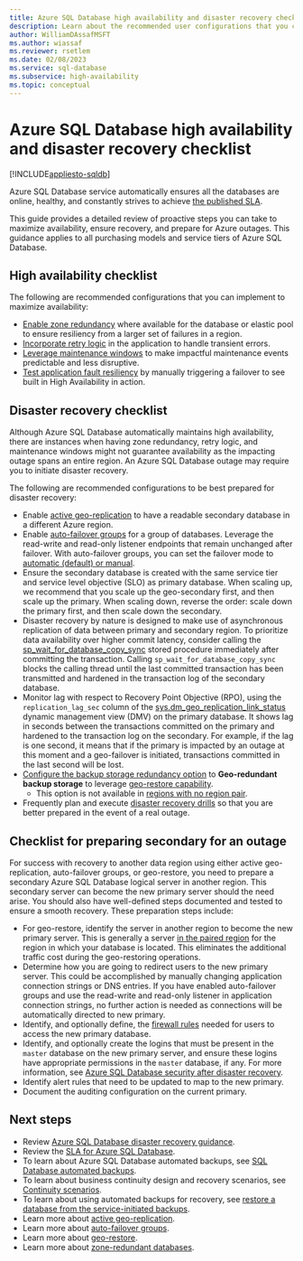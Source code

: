 ```yaml
---
title: Azure SQL Database high availability and disaster recovery checklist
description: Learn about the recommended user configurations that you can implement to maximize availability and ensure recovery for Azure SQL Database.
author: WilliamDAssafMSFT
ms.author: wiassaf
ms.reviewer: rsetlem
ms.date: 02/08/2023
ms.service: sql-database
ms.subservice: high-availability
ms.topic: conceptual
---
```

# Azure SQL Database high availability and disaster recovery checklist
[!INCLUDE[appliesto-sqldb](../includes/appliesto-sqldb.md)]

Azure SQL Database service automatically ensures all the databases are online, healthy, and constantly strives to achieve [the published SLA](https://azure.microsoft.com/support/legal/sla/azure-sql-database/). 

This guide provides a detailed review of proactive steps you can take to maximize availability, ensure recovery, and prepare for Azure outages. This guidance applies to all purchasing models and service tiers of Azure SQL Database.

## High availability checklist

The following are recommended configurations that you can implement to maximize availability:

* [Enable zone redundancy](high-availability-sla.md) where available for the database or elastic pool to ensure resiliency from a larger set of failures in a region.
* [Incorporate retry logic](develop-overview.md#resiliency) in the application to handle transient errors.
* [Leverage maintenance windows](maintenance-window.md) to make impactful maintenance events predictable and less disruptive.
* [Test application fault resiliency](high-availability-sla.md#testing-application-fault-resiliency) by manually triggering a failover to see built in High Availability in action.

## Disaster recovery checklist

Although Azure SQL Database automatically maintains high availability, there are instances when having zone redundancy, retry logic, and maintenance windows might not guarantee availability as the impacting outage spans an entire region. An Azure SQL Database outage may require you to initiate disaster recovery. 

The following are recommended configurations to be best prepared for disaster recovery:

* Enable [active geo-replication](active-geo-replication-overview.md) to have a readable secondary database in a different Azure region. 
* Enable [auto-failover groups](auto-failover-group-sql-db.md) for a group of databases. Leverage the read-write and read-only listener endpoints that remain unchanged after failover. With auto-failover groups, you can set the failover mode to [automatic (default) or manual](auto-failover-group-sql-db.md#terminology-and-capabilities).
* Ensure the secondary database is created with the same service tier and service level objective (SLO) as primary database. When scaling up, we recommend that you scale up the geo-secondary first, and then scale up the primary. When scaling down, reverse the order: scale down the primary first, and then scale down the secondary.
* Disaster recovery by nature is designed to make use of asynchronous replication of data between primary and secondary region. To prioritize data availability over higher commit latency, consider calling the [sp_wait_for_database_copy_sync](/sql/relational-databases/system-stored-procedures/active-geo-replication-sp-wait-for-database-copy-sync?preserve-view=true&view=azuresqldb-current) stored procedure immediately after committing the transaction. Calling `sp_wait_for_database_copy_sync` blocks the calling thread until the last committed transaction has been transmitted and hardened in the transaction log of the secondary database.
* Monitor lag with respect to Recovery Point Objective (RPO), using the `replication_lag_sec` column of the [sys.dm_geo_replication_link_status](/sql/relational-databases/system-dynamic-management-views/sys-dm-geo-replication-link-status-azure-sql-database?preserve-view=true&view=azuresqldb-current) dynamic management view (DMV) on the primary database. It shows lag in seconds between the transactions committed on the primary and hardened to the transaction log on the secondary. For example, if the lag is one second, it means that if the primary is impacted by an outage at this moment and a geo-failover is initiated, transactions committed in the last second will be lost.
* [Configure the backup storage redundancy option](automated-backups-change-settings.md?preserve-view=true&view=azuresqldb-current#configure-backup-storage-redundancy) to **Geo-redundant backup storage** to leverage [geo-restore capability](recovery-using-backups.md#point-in-time-restore). 
    * This option is not available in [regions with no region pair](/azure/reliability/cross-region-replication-azure#regions-with-availability-zones-and-no-region-pair). 
* Frequently plan and execute [disaster recovery drills](disaster-recovery-drills.md) so that you are better prepared in the event of a real outage.

## Checklist for preparing secondary for an outage

For success with recovery to another data region using either active geo-replication, auto-failover groups, or geo-restore, you need to prepare a secondary Azure SQL Database logical server in another region. This secondary server can become the new primary server should the need arise. You should also have well-defined steps documented and tested to ensure a smooth recovery. These preparation steps include:

* For geo-restore, identify the server in another region to become the new primary server. This is generally a server [in the paired region](/azure/availability-zones/cross-region-replication-azure) for the region in which your database is located. This eliminates the additional traffic cost during the geo-restoring operations.
* Determine how you are going to redirect users to the new primary server. This could be accomplished by manually changing application connection strings or DNS entries. If you have enabled auto-failover groups and use the read-write and read-only listener in application connection strings, no further action is needed as connections will be automatically directed to new primary.
* Identify, and optionally define, the [firewall rules](firewall-configure.md) needed for users to access the new primary database.
* Identify, and optionally create the logins that must be present in the `master` database on the new primary server, and ensure these logins have appropriate permissions in the `master` database, if any. For more information, see [Azure SQL Database security after disaster recovery](active-geo-replication-security-configure.md).
* Identify alert rules that need to be updated to map to the new primary.
* Document the auditing configuration on the current primary.

## Next steps

- Review [Azure SQL Database disaster recovery guidance](disaster-recovery-guidance.md).
- Review the [SLA for Azure SQL Database](https://azure.microsoft.com/support/legal/sla/azure-sql-database/).
- To learn about Azure SQL Database automated backups, see [SQL Database automated backups](automated-backups-overview.md).
- To learn about business continuity design and recovery scenarios, see [Continuity scenarios](business-continuity-high-availability-disaster-recover-hadr-overview.md).
- To learn about using automated backups for recovery, see [restore a database from the service-initiated backups](recovery-using-backups.md).
- Learn more about [active geo-replication](active-geo-replication-overview.md).
- Learn more about [auto-failover groups](auto-failover-group-sql-db.md).
- Learn more about [geo-restore](recovery-using-backups.md#point-in-time-restore).
- Learn more about [zone-redundant databases](high-availability-sla.md).
